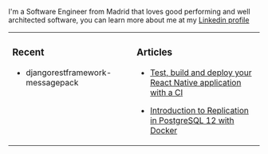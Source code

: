I'm a Software Engineer from Madrid that loves good performing and well architected software, you can learn more about me at my [Linkedin profile](https://www.linkedin.com/in/sorinsi/?locale=en_US)
<table>
  <tr>
    <td valign="top">

### Recent
* djangorestframework-messagepack

    </td>
    <td valign="top">

### Articles
* [Test, build and deploy your React Native application with a CI](https://sorinsi.github.io/articles/test-build-deploy-app.html)
* [Introduction to Replication in PostgreSQL 12 with Docker](https://sorinsi.github.io/articles/intro-postgres-replication.html)

    </td>
  </tr>
</table>
